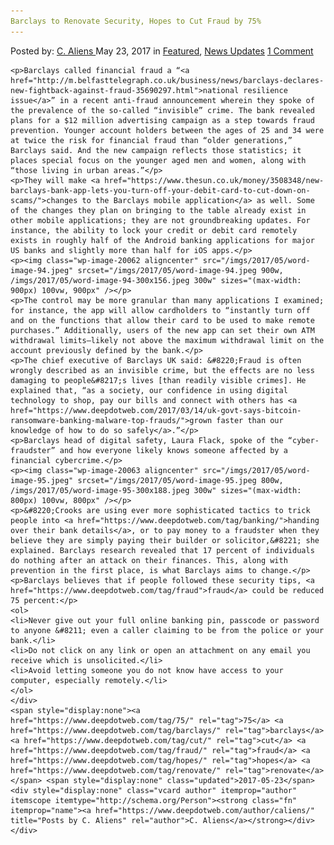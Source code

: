 ```yaml
---
Barclays to Renovate Security, Hopes to Cut Fraud by 75%
---
```

<article class="post-listing post-20057 post type-post status-publish format-standard has-post-thumbnail hentry  tag-4202 tag-barclays tag-cut tag-fraud tag-hopes tag-renovate tag-security">
    <div class="post-inner">
        <span>Posted by: <a href="https://www.deepdotweb.com/author/caliens/" title="">C. Aliens </a></span>
    <span>May 23, 2017</span>
    <span>in <a href="https://www.deepdotweb.com/category/deepdot-news/" rel="category tag">Featured</a>, <a href="https://www.deepdotweb.com/category/news-updates/" rel="category tag">News Updates</a></span>
    <span><a href="https://www.deepdotweb.com/2017/05/23/barclays-renovate-security-hopes-cut-fraud-75/#comments">1 Comment</a></span>
    </p>
    <div class="clear"></div>
    
    <p>Barclays called financial fraud a “<a href="http://m.belfasttelegraph.co.uk/business/news/barclays-declares-new-fightback-against-fraud-35690297.html">national resilience issue</a>” in a recent anti-fraud announcement wherein they spoke of the prevalence of the so-called “invisible” crime. The bank revealed plans for a $12 million advertising campaign as a step towards fraud prevention. Younger account holders between the ages of 25 and 34 were at twice the risk for financial fraud than “older generations,” Barclays said. And the new campaign reflects those statistics; it places special focus on the younger aged men and women, along with “those living in urban areas.”</p>
    <p>They will make <a href="https://www.thesun.co.uk/money/3508348/new-barclays-bank-app-lets-you-turn-off-your-debit-card-to-cut-down-on-scams/">changes to the Barclays mobile application</a> as well. Some of the changes they plan on bringing to the table already exist in other mobile applications; they are not groundbreaking updates. For instance, the ability to lock your credit or debit card remotely exists in roughly half of the Android banking applications for major US banks and slightly more than half for iOS apps.</p>
    <p><img class="wp-image-20062 aligncenter" src="/imgs/2017/05/word-image-94.jpeg" srcset="/imgs/2017/05/word-image-94.jpeg 900w, /imgs/2017/05/word-image-94-300x156.jpeg 300w" sizes="(max-width: 900px) 100vw, 900px" /></p>
    <p>The control may be more granular than many applications I examined; for instance, the app will allow cardholders to “instantly turn off and on the functions that allow their card to be used to make remote purchases.” Additionally, users of the new app can set their own ATM withdrawal limits—likely not above the maximum withdrawal limit on the account previously defined by the bank.</p>
    <p>The chief executive of Barclays UK said: &#8220;Fraud is often wrongly described as an invisible crime, but the effects are no less damaging to people&#8217;s lives [than readily visible crimes]. He explained that, “as a society, our confidence in using digital technology to shop, pay our bills and connect with others has <a href="https://www.deepdotweb.com/2017/03/14/uk-govt-says-bitcoin-ransomware-banking-malware-top-frauds/">grown faster than our knowledge of how to do so safely</a>.”</p>
    <p>Barclays head of digital safety, Laura Flack, spoke of the “cyber-fraudster” and how everyone likely knows someone affected by a financial cybercrime.</p>
    <p><img class="wp-image-20063 aligncenter" src="/imgs/2017/05/word-image-95.jpeg" srcset="/imgs/2017/05/word-image-95.jpeg 800w, /imgs/2017/05/word-image-95-300x188.jpeg 300w" sizes="(max-width: 800px) 100vw, 800px" /></p>
    <p>&#8220;Crooks are using ever more sophisticated tactics to trick people into <a href="https://www.deepdotweb.com/tag/banking/">handing over their bank details</a>, or to pay money to a fraudster when they believe they are simply paying their builder or solicitor,&#8221; she explained. Barclays research revealed that 17 percent of individuals do nothing after an attack on their finances. This, along with prevention in the first place, is what Barclays aims to change.</p>
    <p>Barclays believes that if people followed these security tips, <a href="https://www.deepdotweb.com/tag/fraud">fraud</a> could be reduced 75 percent:</p>
    <ol>
    <li>Never give out your full online banking pin, passcode or password to anyone &#8211; even a caller claiming to be from the police or your bank.</li>
    <li>Do not click on any link or open an attachment on any email you receive which is unsolicited.</li>
    <li>Avoid letting someone you do not know have access to your computer, especially remotely.</li>
    </ol>
    </div>
    <span style="display:none"><a href="https://www.deepdotweb.com/tag/75/" rel="tag">75</a> <a href="https://www.deepdotweb.com/tag/barclays/" rel="tag">barclays</a> <a href="https://www.deepdotweb.com/tag/cut/" rel="tag">cut</a> <a href="https://www.deepdotweb.com/tag/fraud/" rel="tag">fraud</a> <a href="https://www.deepdotweb.com/tag/hopes/" rel="tag">hopes</a> <a href="https://www.deepdotweb.com/tag/renovate/" rel="tag">renovate</a> </span> <span style="display:none" class="updated">2017-05-23</span>
    <div style="display:none" class="vcard author" itemprop="author" itemscope itemtype="http://schema.org/Person"><strong class="fn" itemprop="name"><a href="https://www.deepdotweb.com/author/caliens/" title="Posts by C. Aliens" rel="author">C. Aliens</a></strong></div>
    </div>
</article>


